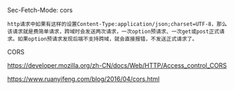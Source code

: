Sec-Fetch-Mode: cors

```
http请求中如果有这样的设置Content-Type:application/json;charset=UTF-8，那么该请求就是费简单请求，跨域时会发送两次请求，一次option预请求、一次get或post正式请求。如果option预请求发现后端不支持跨域，就会直接报错，不发送正式请求了。
```

CORS

https://developer.mozilla.org/zh-CN/docs/Web/HTTP/Access_control_CORS

https://www.ruanyifeng.com/blog/2016/04/cors.html